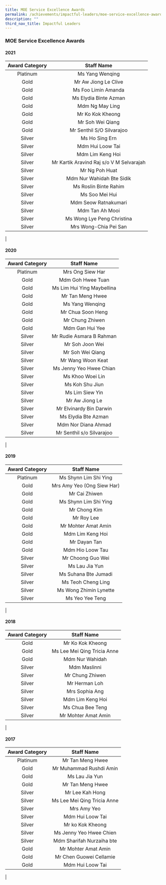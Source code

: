 ```yaml
---
title: MOE Service Excellence Awards
permalink: /achievements/impactful-leaders/moe-service-excellence-awards/
description: ""
third_nav_title: Impactful Leaders
---
```

### **MOE Service Excellence Awards**

#### **2021**

| Award Category | Staff Name |
|:---:|:---:|
| Platinum | Ms Yang Wenqing |
| Gold | Mr Aw Jiong Le Clive |
| Gold | Ms Foo Limin Amanda |
| Gold | Ms Elydia Binte Azman  |
| Gold | Mdm Ng May Ling |
| Gold | Mr Ko Kok Kheong |
| Gold | Mr Soh Wei Qiang |
| Gold | Mr Senthil S/O Silvarajoo |
| Silver | Ms Ho Sing Ern |
| Silver | Mdm Hui Loow Tai |
| Silver | Mdm Lim Keng Hoi |
| Silver | Mr Kartik Aravind Raj s/o V M Selvarajah |
| Silver | Mr Ng Poh Huat |
| Silver | Mdm Nur Wahidah Bte Sidik |
| Silver | Ms Roslin Binte Rahim |
| Silver | Ms Soo Mei Hui |
| Silver | Mdm Seow Ratnakumari |
| Silver | Mdm Tan Ah Mooi |
| Silver | Ms Wong Lye Peng Christina |
| Silver | Mrs Wong-Chia Pei San |
|

#### **2020**

| Award Category | Staff Name |
|:---:|:---:|
| Platinum | Mrs Ong Siew Har |
| Gold | Mdm Goh Hwee Tuan |
| Gold | Ms Lim Hui Ying Maybellina |
| Gold | Mr Tan Meng Hwee |
| Gold | Ms Yang Wenqing |
| Gold | Mr Chua Soon Heng |
| Gold | Mr Chung Zhiwen |
| Gold | Mdm Gan Hui Yee |
| Silver | Mr Rudie Asmara B Rahman |
| Silver | Mr Soh Joon Wei |
| Silver | Mr Soh Wei Qiang |
| Silver | Mr Wang Woon Keat |
| Silver | Ms Jenny Yeo Hwee Chian |
| Silver | Ms Khoo Woei Lin |
| Silver | Ms Koh Shu Jiun |
| Silver | Ms Lim Siew Yin |
| Silver | Mr Aw Jiong Le |
| Silver | Mr Elvinardy Bin Darwin |
| Silver | Ms Elydia Bte Azman |
| Silver | Mdm Nor Diana Ahmad |
| Silver | Mr Senthil s/o Silvarajoo |
|

#### **2019**

| Award Category | Staff Name |
|:---:|:---:|
| Platinum | Ms Shynn Lim Shi Ying |
| Gold | Mrs Amy Yeo (Ong Siew Har) |
| Gold | Mr Cai Zhiwen |
| Gold | Ms Shynn Lim Shi Ying |
| Gold | Mr Chong Kim |
| Gold | Mr Roy Lee |
| Gold | Mr Mohter Amat Amin |
| Gold | Mdm Lim Keng Hoi |
| Gold | Mr Dayan Tan |
| Gold | Mdm Hio Loow Tau |
| Silver | Mr Choong Guo Wei |
| Silver | Ms Lau Jia Yun |
| Silver | Ms Suhana Bte Jumadi |
| Silver | Ms Teoh Cheng Ling |
| Silver | Ms Wong Zhimin Lynette |
| Silver | Ms Yeo Yee Teng |
| 

#### **2018**

| Award Category | Staff Name |
|:---:|:---:|
| Gold | Mr Ko Kok Kheong |
| Gold | Ms Lee Mei Qing Tricia Anne |
| Gold | Mdm Nur Wahidah |
| Silver | Mdm Maslinni |
| Silver | Mr Chung Zhiwen |
| Silver | Mr Herman Loh |
| Silver | Mrs Sophia Ang |
| Silver | Mdm Lim Keng Hoi |
| Silver | Ms Chua Bee Teng |
| Silver | Mr Mohter Amat Amin |
|

#### **2017**

| Award Category | Staff Name |
|:---:|:---:|
| Platinum | Mr Tan Meng Hwee |
| Gold | Mr Muhammad Rushdi Amin |
| Gold | Ms Lau Jia Yun |
| Gold | Mr Tan Meng Hwee |
| Silver | Mr Lee Kah Hong |
| Silver | Ms Lee Mei Qing Tricia Anne |
| Silver | Mrs Amy Yeo |
| Silver | Mdm Hui Loow Tai |
| Silver | Mr ko Kok Kheong |
| Silver | Ms Jenny Yeo Hwee Chien |
| Silver | Mdm Sharifah Nurzaiha bte |
| Gold | Mr Mohter Amat Amin |
| Gold | Mr Chen Guowei Cellamie |
| Gold | Mdm Hui Loow Tai |
|
